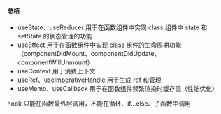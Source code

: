 #### 总结
- useState、useReducer 用于在函数组件中实现 class 组件中 state 和 setState 的状态管理的功能
- useEffect 用于在函数组件中实现 class 组件的生命周期功能（componentDidMount、componentDidUpdate、componentWillUnmount）
- useContext 用于消费上下文
- useRef、useImperativeHandle 用于生成 ref 和管理
- useMemo、useCallback 用于在函数组件频繁渲染时缓存值（性能优化）

hook 只能在函数最外层调用，不能在循环、if...else、子函数中调用